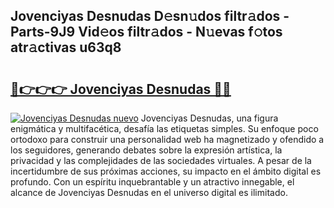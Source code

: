 ## Jovenciyas Desnudas D𝚎sn𝚞dos filtr𝚊dos - Parts-9J9 Vid𝚎os filtr𝚊dos - N𝚞evas f𝚘tos atr𝚊ctivas u63q8

# <h2><a href="http://mb9ux41.tromn.icu/?c=Jovenciyas+Desnudas">🔗👉👉👉 Jovenciyas Desnudas 🔗🔗</a></h2>

[![Jovenciyas Desnudas nuevo](https://i.imgur.com/pEAQMta.gif)](http://mb9ux41.tromn.icu/?c=Jovenciyas+Desnudas)
Jovenciyas Desnudas, una figura enigmática y multifacética, desafía las etiquetas simples. Su enfoque poco ortodoxo para construir una personalidad web ha magnetizado y ofendido a los seguidores, generando debates sobre la expresión artística, la privacidad y las complejidades de las sociedades virtuales. A pesar de la incertidumbre de sus próximas acciones, su impacto en el ámbito digital es profundo. Con un espíritu inquebrantable y un atractivo innegable, el alcance de Jovenciyas Desnudas en el universo digital es ilimitado.

